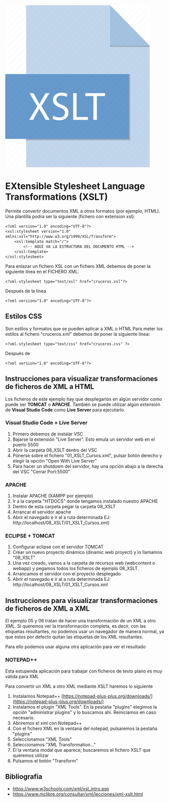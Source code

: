 ![XSLT](img/xslt.png "Aprende XSLT!!")
# EXtensible Stylesheet Language Transformations (XSLT)

Permite convertir documentos XML a otros formatos (por ejemplo, HTML). Una plantilla podra ser la siguiente (fichero con extension xsl):

    <?xml version="1.0" encoding="UTF-8"?>
    <xsl:stylesheet version="1.0" xmlns:xsl="http://www.w3.org/1999/XSL/Transform">
        <xsl:template match="/">
            <!-- AQUÍ VA LA ESTRUCTURA DEL DOCUMENTO HTML -->
        </xsl:template>
    </xsl:stylesheet>

Para enlazar un fichero XSL con un fichero XML debemos de poner la siguiente línea en el FICHERO XML:

    <?xml-stylesheet type="text/xsl" href="cruceros.xsl"?>
    
Después de la línea

    <?xml version="1.0" encoding="UTF-8"?>

## Estilos CSS

Son estilos y formatos que se pueden aplicar a XML o HTML Para meter los estilos al fichero "cruceros.xml" debemos de poner la siguiente línea:

    <?xml-stylesheet type="text/css" href="cruceros.css" ?>

Después de 

    <?xml version="1.0" encoding="UTF-8"?>

## Instrucciones para visualizar transformaciones de ficheros de XML a HTML

Los ficheros de este ejemplo hay que desplegarlos en algún servidor como puede ser **TOMCAT** o **APACHE**. También se puede utilizar algún extensión de **Visual Studio Code** como **Live Server** para ejecutarlo.

### Visual Studio Code + Live Server

1. Primero debemos de instalar VSC
2. Bajarse la extensión "Live Server". Esto emula un servidor web en el puerto 5500
3. Abrir la carpeta 08_XSLT dentro del VSC
4. Ponerse sobre el fichero "01_XSLT_Cursos.xml", pulsar botón derecho y elegir la opción "Open With Live Server"
5. Para hacer un shutdown del servidor, hay una opción abajo a la derecha del VSC "Cerrar Port:5500"

### APACHE

1. Instalar APACHE (XAMPP por ejemplo) 
2. Ir a la carpeta "HTDOCS" donde tengamos instalado nuestro APACHE
3. Dentro de esta carpeta pegar la carpeta 08_XSLT
4. Arrancar el servidor apache
4. Abrir el navegado e ir al a ruta determinada EJ: http://localhost/08_XSLT/01_XSLT_Cursos.xml)

### ECLIPSE + TOMCAT

1. Configurar eclipse con el servidor TOMCAT
2. Crear un nuevo proyecto dinámico (dinamic web proyect) y lo llamamos "08_XSLT"
3. Una vez creado, vamos a la carpeta de recursos web (webcontent o webapp) y pegamos todos los ficheros de ejemplo 08_XSLT.
4. Arrancamos el servidor con el proyecto desplegado
5. Abrir el navegado e ir al a ruta determinada EJ: http://localhost/08_XSLT/01_XSLT_Cursos.xml

## Instrucciones para visualizar transformaciones de ficheros de XML a XML

El ejemplo 05 y 06 tratan de hacer una transformación de un XML a otro XML. Si queremos ver la transformación completa, es decir, con las etiquetas resultantes, no podemos usar un navegador de manera normal, ya que estos por defecto quitan las etiquetas de los XML resultantes.

Para ello podemos usar alguna otra aplicación para ver el resultado

### NOTEPAD++

Esta estupenda aplicación para trabajar con ficheros de texto plano es muy válida para XML

Para convertir un XML a otro XML mediante XSLT haremos lo siguiente

1. Instalamos Notepad++ [https://notepad-plus-plus.org/downloads/](https://notepad-plus-plus.org/downloads/)
2. Instalamos el plugin "XML Tools". En la pestaña "plugins" elegimos la opción "administrar plugins" y lo buscamos ahí. Reiniciamos en caso necesario. 
3. Abriremos el xml con Notepad++
4. Con el fichero XML en la ventana del notepad, pulsaremos la pestaña "plugins"
5. Seleccionamos "XML Tools"
6. Seleccionamos "XML Transformation..." 
7. El la ventana modal que aparece, buscaremos el fichero XSLT que queremos utilizar
8. Pulsamos el botón "Transform"

## Bibliografía

- <https://www.w3schools.com/xml/xsl_intro.asp>
- <https://www.mclibre.org/consultar/xml/lecciones/xml-xslt.html>

